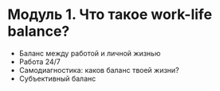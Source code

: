 # Модуль 1. Что такое work-life balance?
* Баланс между работой и личной жизнью
* Работа 24/7
* Самодиагностика: каков баланс твоей жизни?
* Субъективный баланс
